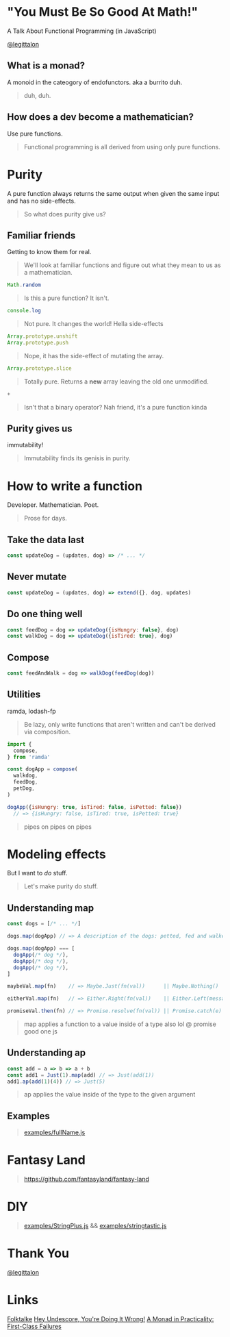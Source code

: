 # "You Must Be So Good At Math!"
A Talk About Functional Programming (in JavaScript)

<a href='http://twitter.com/legittalon'>@legittalon</a>



## What is a monad?

<span class="fragment">A monoid in the cateogory of endofunctors.</span>
<span class="fragment">aka a burrito</span>
<span class="fragment">duh.</span>

> duh, duh. 



## How does a dev become a mathematician?

<span class="fragment">Use pure functions.</span>

> Functional programming is all derived from using only pure functions.



# Purity

A pure function always returns the same output when given the same input and
has no side-effects.

> So what does purity give us?


## Familiar friends

Getting to know them for real.

> We'll look at familiar functions and figure out what they mean to us as a 
  mathematician.


```js
Math.random
```
> Is this a pure function? It isn't.


```js
console.log
```
> Not pure. It changes the world! Hella side-effects


```js
Array.prototype.unshift
Array.prototype.push
```
> Nope, it has the side-effect of mutating the array. 


```js
Array.prototype.slice
```
> Totally pure. Returns a **new** array leaving the old one unmodified.


```js
+
```
> Isn't that a binary operator? Nah friend, it's a pure function kinda


## Purity gives us

<span class="fragment">immutability!</span>
> Immutability finds its genisis in purity.



# How to write a function

Developer. Mathematician. Poet.

> Prose for days.


## Take the data last 

```js
const updateDog = (updates, dog) => /* ... */ 
```


## Never mutate

```js
const updateDog = (updates, dog) => extend({}, dog, updates)
```


## Do one thing well

```js
const feedDog = dog => updateDog({isHungry: false}, dog)
const walkDog = dog => updateDog({isTired: true}, dog)
```


## Compose

```js
const feedAndWalk = dog => walkDog(feedDog(dog))
```


## Utilities

ramda, lodash-fp

> Be lazy, only write functions that aren't written and can't be derived via
  composition.


```js
import {
  compose,
} from 'ramda'

const dogApp = compose(
  walkdog,
  feedDog,
  petDog,
)

dogApp({isHungry: true, isTired: false, isPetted: false})
  // => {isHungry: false, isTired: true, isPetted: true}
```
> pipes on pipes on pipes 



# Modeling effects

But I want to _do_ stuff.

> Let's make purity do stuff.


## Understanding map

```js
const dogs = [/* ... */]

dogs.map(dogApp) // => A description of the dogs: petted, fed and walked.

dogs.map(dogApp) === [
  dogApp(/* dog */),
  dogApp(/* dog */),
  dogApp(/* dog */),
]
```


```js
maybeVal.map(fn)    // => Maybe.Just(fn(val))      || Maybe.Nothing()

eitherVal.map(fn)   // => Either.Right(fn(val))    || Either.Left(message)

promiseVal.then(fn) // => Promise.resolve(fn(val)) || Promise.catch(e)
```
> map applies a function to a value inside of a type
  also lol @ promise good one js 


## Understanding ap

```js
const add = a => b => a + b
const add1 = Just(1).map(add) // => Just(add(1))
add1.ap(add(1)(4)) // => Just(5)
```
> ap applies the value inside of the type to the given argument


## Examples
> [examples/fullName.js](examples/fullName.js)



# Fantasy Land
> https://github.com/fantasyland/fantasy-land



# DIY 
> [examples/StringPlus.js](examples/StringPlus.js) && [examples/stringtastic.js](examples/stringtastic.js)



# Thank You

<a href='http://twitter.com/legittalon'>@legittalon</a>



# Links

[Folktalke](https://github.com/folktale/folktale)
[Hey Undescore, You're Doing It Wrong!](https://www.youtube.com/watch?v=m3svKOdZijA&feature=youtu.be)
[A Monad in Practicality: First-Class Failures](http://robotlolita.me/2013/12/08/a-monad-in-practicality-first-class-failures.html)
